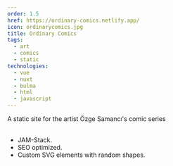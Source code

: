 ```yaml
---
order: 1.5
href: https://ordinary-comics.netlify.app/
icon: ordinarycomics.jpg
title: Ordinary Comics
tags:
  - art
  - comics
  - static
technologies:
  - vue
  - nuxt
  - bulma
  - html
  - javascript
---
```

A static site for the artist Özge Samancı's comic series
<br></br>
- JAM-Stack.
- SEO optimized.
- Custom SVG elements with random shapes.
